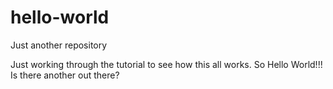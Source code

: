 # hello-world
Just another repository

Just working through the tutorial to see how this all works.
So Hello World!!!  Is there another out there?
